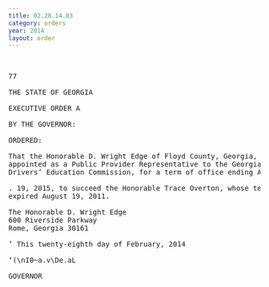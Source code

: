 ```yaml
---
title: 02.28.14.03
category: orders
year: 2014
layout: order
---
```


<pre> 

77

THE STATE OF GEORGIA  

EXECUTIVE ORDER A

BY THE GOVERNOR:

ORDERED:

That the Honorable D. Wright Edge of Floyd County, Georgia, is
appointed as a Public Provider Representative to the Georgia
Drivers’ Education Commission, for a term of office ending August

. 19, 2015, to succeed the Honorable Trace Overton, whose term
expired August 19, 2011.

The Honorable D. Wright Edge
600 Riverside Parkway
Rome, Georgia 30161

’ This twenty-eighth day of February, 2014

‘(\nI0~a.v\De.aL

GOVERNOR

</pre>
